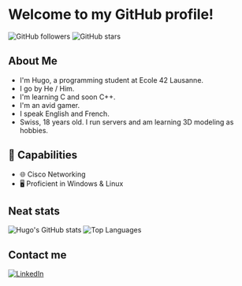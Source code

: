 # Welcome to my GitHub profile!

![GitHub followers](https://img.shields.io/github/followers/hlibine?label=Follow&style=social)
![GitHub stars](https://img.shields.io/github/stars/hlibine?style=social)

## About Me

-  I'm Hugo, a programming student at Ecole 42 Lausanne.
-  I go by He / Him.
-  I'm learning C and soon C++.
-  I'm an avid gamer.
-  I speak English and French.
-  Swiss, 18 years old. I run servers and am learning 3D modeling as hobbies.

## 💼 Capabilities

- 🌐 Cisco Networking
- 🖥️ Proficient in Windows & Linux

## Neat stats

![Hugo's GitHub stats](https://github-readme-stats.vercel.app/api?username=hlibine&show_icons=true&theme=dark)
![Top Languages](https://github-readme-stats.vercel.app/api/top-langs/?username=hlibine&layout=compact&theme=dark)

## Contact me

[![LinkedIn](https://img.shields.io/badge/-LinkedIn-blue?style=flat-square&logo=linkedin)](https://www.linkedin.com/in/hugo-libine-062508226)
